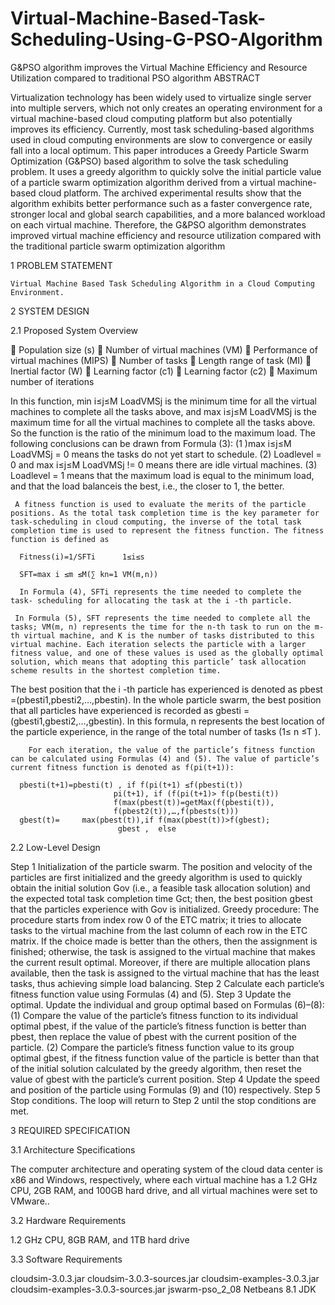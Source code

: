 # Virtual-Machine-Based-Task-Scheduling-Using-G-PSO-Algorithm
G&amp;PSO algorithm improves the Virtual Machine Efficiency and Resource Utilization compared to traditional PSO algorithm
ABSTRACT

Virtualization technology has been widely used to virtualize single server into multiple servers, which not only creates an operating environment for a virtual machine-based cloud computing platform but also potentially improves its efficiency. Currently, most task scheduling-based algorithms used in cloud computing environments are slow to convergence or easily fall into a local optimum. This paper introduces a Greedy Particle Swarm Optimization (G&PSO) based algorithm to solve the task scheduling problem. It uses a greedy algorithm to quickly solve the initial particle value of a particle swarm optimization algorithm derived from a virtual machine-based cloud platform. The archived experimental results show that the algorithm exhibits better performance such as a faster convergence rate, stronger local and global search capabilities, and a more balanced workload on each virtual machine. Therefore, the G&PSO algorithm demonstrates improved virtual machine efficiency and resource utilization compared with the traditional particle swarm optimization algorithm

1	PROBLEM STATEMENT 
	
	Virtual Machine Based Task Scheduling Algorithm in a Cloud Computing 	Environment.

2	SYSTEM DESIGN

2.1 Proposed System Overview

	Population size (s) 
	Number of virtual machines (VM)
	Performance of virtual machines (MIPS)
	Number of tasks 
	Length range of task (MI)
	Inertial factor (W)
	Learning factor (c1)
	Learning factor (c2)
	Maximum number of iterations 


In this function, min i≤j≤M LoadVMSj  is the minimum time for all the virtual machines to complete all the tasks above, and max i≤j≤M LoadVMSj is the maximum time for all the virtual machines to complete all the tasks above. So the function is the ratio of the minimum load to the maximum load. The following conclusions can be drawn from Formula (3):
(1 )max i≤j≤M LoadVMSj  = 0 means the tasks do not yet start to schedule.
(2) Loadlevel = 0 and max i≤j≤M LoadVMSj  != 0 means there are idle virtual machines.
(3) Loadlevel = 1 means that the maximum load is equal to the minimum load, and that the load balanceis the best, i.e., the closer to 1, the better. 

     A fitness function is used to evaluate the merits of the particle positions. As the total task completion time is the key parameter for task-scheduling in cloud computing, the inverse of the total task completion time is used to represent the fitness function. The fitness function is defined as

      Fitness(i)=1/SFTi      1≤i≤s                

      SFT=max i ≤m ≤M(∑ kn=1 VM(m,n))        

      In Formula (4), SFTi represents the time needed to complete the task- scheduling for allocating the task at the i -th particle. 

     In Formula (5), SFT represents the time needed to complete all the tasks; VM(m, n) represents the time for the n-th task to run on the m-th virtual machine, and K is the number of tasks distributed to this virtual machine. Each iteration selects the particle with a larger fitness value, and one of these values is used as the globally optimal solution, which means that adopting this particle’ task allocation  scheme results in the shortest completion time.

The best position that the i -th particle has experienced is denoted as pbest =(pbesti1,pbesti2,…,pbestin). In the whole particle swarm, the best position that all particles have experienced is recorded as gbesti =(gbesti1,gbesti2,…,gbestin). In this formula, n represents the best location of the particle experience, in the range of the total number of tasks (1≤ n ≤T ).

        For each iteration, the value of the particle’s fitness function can be calculated using Formulas (4) and (5). The value of particle’s current fitness function is denoted as f(pi(t+1)):

      pbesti(t+1)=pbesti(t) , if f(pi(t+1) ≤f(pbesti(t))
                           pi(t+1), if (f(pi(t+1)> f(p(besti(t))                           
                           f(max(pbest(t))=getMax(f(pbesti(t)),
                           f(pbest2(t)),…,f(pbests(t)))                                
      gbest(t)=     max(pbest(t)),if f(max(pbest(t))>f(gbest);
                            gbest ,  else       
                                     
  2.2 Low-Level Design

   Step 1 Initialization of the particle swarm. The position and velocity of the particles are first initialized and the greedy algorithm is used to quickly obtain the initial solution Gov (i.e., a        feasible task allocation solution) and the expected total task completion time Gct; then, the best position gbest that the particles experience with Gov is initialized.
Greedy procedure: The procedure starts from index row 0 of the ETC matrix; it tries to allocate tasks to the virtual machine from the last column of each row in the ETC matrix. If the choice made is better than the others, then the assignment is finished; otherwise, the task is assigned to the virtual machine that makes the current result optimal. Moreover, if there are multiple allocation plans available, then the task is assigned to the virtual machine that has the least tasks, thus achieving simple load balancing.
Step 2 Calculate each particle’s fitness function value using Formulas (4) and (5).
Step 3 Update the optimal. Update the individual and group optimal based on Formulas (6)–(8):
(1) Compare the value of the particle’s fitness function to its individual optimal pbest, if the value of
the particle’s fitness function is better than pbest, then replace the value of pbest with the current position of the particle.
(2) Compare the particle’s fitness function value to its group optimal gbest, if the fitness function value of the particle is better than that of the initial solution calculated by the greedy algorithm, then reset the value of gbest with the particle’s current position.
Step 4 Update the speed and position of the particle using Formulas (9) and (10) respectively.
Step 5 Stop conditions. The loop will return to Step 2 until the stop conditions are met.


 

3   REQUIRED SPECIFICATION 

3.1 Architecture Specifications

The computer architecture and operating system of the cloud data center is x86 and Windows, respectively, where each virtual machine has a 1.2 GHz CPU, 2GB RAM, and 100GB hard drive, and all virtual machines were set to VMware..
	
3.2 Hardware Requirements     
   
1.2 GHz CPU, 
8GB RAM, and
1TB hard drive
	



3.3 Software Requirements

cloudsim-3.0.3.jar
cloudsim-3.0.3-sources.jar
cloudsim-examples-3.0.3.jar
cloudsim-examples-3.0.3-sources.jar
jswarm-pso_2_08
Netbeans 8.1
JDK













